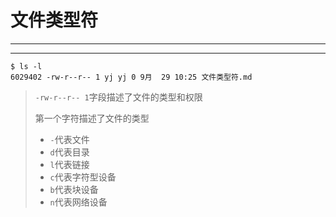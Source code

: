 # 文件类型符

---

---

```shell
$ ls -l
6029402 -rw-r--r-- 1 yj yj 0 9月  29 10:25 文件类型符.md
```

> `-rw-r--r-- 1`字段描述了文件的类型和权限
>
> 第一个字符描述了文件的类型
>
> - `-`代表文件
> - `d`代表目录
> - `l`代表链接
> - `c`代表字符型设备
> - `b`代表块设备
> - `n`代表网络设备